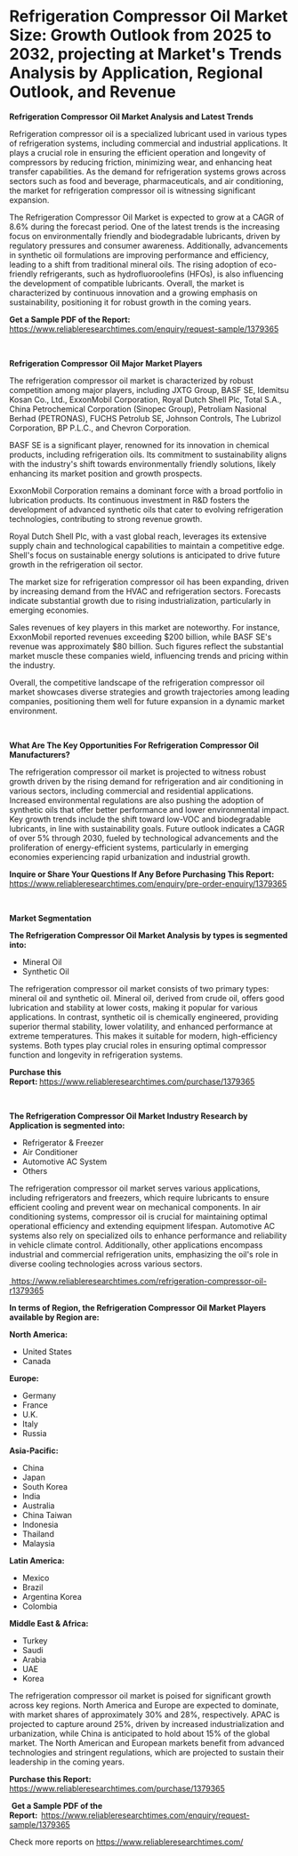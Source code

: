 <p><h1>Refrigeration Compressor Oil Market Size: Growth Outlook from 2025 to 2032, projecting at Market's Trends Analysis by Application, Regional Outlook, and Revenue</h1></p><p><strong>Refrigeration Compressor Oil Market Analysis and Latest Trends</strong></p>
<p><p>Refrigeration compressor oil is a specialized lubricant used in various types of refrigeration systems, including commercial and industrial applications. It plays a crucial role in ensuring the efficient operation and longevity of compressors by reducing friction, minimizing wear, and enhancing heat transfer capabilities. As the demand for refrigeration systems grows across sectors such as food and beverage, pharmaceuticals, and air conditioning, the market for refrigeration compressor oil is witnessing significant expansion.</p><p>The Refrigeration Compressor Oil Market is expected to grow at a CAGR of 8.6% during the forecast period. One of the latest trends is the increasing focus on environmentally friendly and biodegradable lubricants, driven by regulatory pressures and consumer awareness. Additionally, advancements in synthetic oil formulations are improving performance and efficiency, leading to a shift from traditional mineral oils. The rising adoption of eco-friendly refrigerants, such as hydrofluoroolefins (HFOs), is also influencing the development of compatible lubricants. Overall, the market is characterized by continuous innovation and a growing emphasis on sustainability, positioning it for robust growth in the coming years.</p></p>
<p><strong>Get a Sample PDF of the Report:&nbsp;</strong> <a href="https://www.reliableresearchtimes.com/enquiry/request-sample/1379365?utm_campaign=3227&utm_medium=2&utm_source=Github&utm_content=ia&utm_term=31032025&utm_id=refrigeration-compressor-oil">https://www.reliableresearchtimes.com/enquiry/request-sample/1379365</a></p>
<p>&nbsp;</p>
<p><strong>Refrigeration Compressor Oil Major Market Players</strong></p>
<p><p>The refrigeration compressor oil market is characterized by robust competition among major players, including JXTG Group, BASF SE, Idemitsu Kosan Co., Ltd., ExxonMobil Corporation, Royal Dutch Shell Plc, Total S.A., China Petrochemical Corporation (Sinopec Group), Petroliam Nasional Berhad (PETRONAS), FUCHS Petrolub SE, Johnson Controls, The Lubrizol Corporation, BP P.L.C., and Chevron Corporation. </p><p>BASF SE is a significant player, renowned for its innovation in chemical products, including refrigeration oils. Its commitment to sustainability aligns with the industry's shift towards environmentally friendly solutions, likely enhancing its market position and growth prospects.</p><p>ExxonMobil Corporation remains a dominant force with a broad portfolio in lubrication products. Its continuous investment in R&D fosters the development of advanced synthetic oils that cater to evolving refrigeration technologies, contributing to strong revenue growth.</p><p>Royal Dutch Shell Plc, with a vast global reach, leverages its extensive supply chain and technological capabilities to maintain a competitive edge. Shell's focus on sustainable energy solutions is anticipated to drive future growth in the refrigeration oil sector.</p><p>The market size for refrigeration compressor oil has been expanding, driven by increasing demand from the HVAC and refrigeration sectors. Forecasts indicate substantial growth due to rising industrialization, particularly in emerging economies.</p><p>Sales revenues of key players in this market are noteworthy. For instance, ExxonMobil reported revenues exceeding $200 billion, while BASF SE's revenue was approximately $80 billion. Such figures reflect the substantial market muscle these companies wield, influencing trends and pricing within the industry.</p><p>Overall, the competitive landscape of the refrigeration compressor oil market showcases diverse strategies and growth trajectories among leading companies, positioning them well for future expansion in a dynamic market environment.</p></p>
<p>&nbsp;</p>
<p><strong>What Are The Key Opportunities For Refrigeration Compressor Oil Manufacturers?</strong></p>
<p><p>The refrigeration compressor oil market is projected to witness robust growth driven by the rising demand for refrigeration and air conditioning in various sectors, including commercial and residential applications. Increased environmental regulations are also pushing the adoption of synthetic oils that offer better performance and lower environmental impact. Key growth trends include the shift toward low-VOC and biodegradable lubricants, in line with sustainability goals. Future outlook indicates a CAGR of over 5% through 2030, fueled by technological advancements and the proliferation of energy-efficient systems, particularly in emerging economies experiencing rapid urbanization and industrial growth.</p></p>
<p><strong>Inquire or Share Your Questions If Any Before Purchasing This Report:</strong> <a href="https://www.reliableresearchtimes.com/enquiry/pre-order-enquiry/1379365?utm_campaign=3227&utm_medium=2&utm_source=Github&utm_content=ia&utm_term=31032025&utm_id=refrigeration-compressor-oil">https://www.reliableresearchtimes.com/enquiry/pre-order-enquiry/1379365</a></p>
<p>&nbsp;</p>
<p><strong>Market Segmentation</strong></p>
<p><strong>The Refrigeration Compressor Oil Market Analysis by types is segmented into:</strong></p>
<p><ul><li>Mineral Oil</li><li>Synthetic Oil</li></ul></p>
<p><p>The refrigeration compressor oil market consists of two primary types: mineral oil and synthetic oil. Mineral oil, derived from crude oil, offers good lubrication and stability at lower costs, making it popular for various applications. In contrast, synthetic oil is chemically engineered, providing superior thermal stability, lower volatility, and enhanced performance at extreme temperatures. This makes it suitable for modern, high-efficiency systems. Both types play crucial roles in ensuring optimal compressor function and longevity in refrigeration systems.</p></p>
<p><strong>Purchase this Report:&nbsp;</strong><a href="https://www.reliableresearchtimes.com/purchase/1379365?utm_campaign=3227&utm_medium=2&utm_source=Github&utm_content=ia&utm_term=31032025&utm_id=refrigeration-compressor-oil">https://www.reliableresearchtimes.com/purchase/1379365</a></p>
<p>&nbsp;</p>
<p><strong>The Refrigeration Compressor Oil Market Industry Research by Application is segmented into:</strong></p>
<p><ul><li>Refrigerator & Freezer</li><li>Air Conditioner</li><li>Automotive AC System</li><li>Others</li></ul></p>
<p><p>The refrigeration compressor oil market serves various applications, including refrigerators and freezers, which require lubricants to ensure efficient cooling and prevent wear on mechanical components. In air conditioning systems, compressor oil is crucial for maintaining optimal operational efficiency and extending equipment lifespan. Automotive AC systems also rely on specialized oils to enhance performance and reliability in vehicle climate control. Additionally, other applications encompass industrial and commercial refrigeration units, emphasizing the oil's role in diverse cooling technologies across various sectors.</p></p>
<p><a href="https://www.reliableresearchtimes.com/refrigeration-compressor-oil-r1379365?utm_campaign=3227&utm_medium=2&utm_source=Github&utm_content=ia&utm_term=31032025&utm_id=refrigeration-compressor-oil">&nbsp;https://www.reliableresearchtimes.com/refrigeration-compressor-oil-r1379365</a></p>
<p><strong>In terms of Region, the Refrigeration Compressor Oil Market Players available by Region are:</strong></p>
<p>
    <p> <strong> North America: </strong>
        <ul>
            <li>United States</li>
            <li>Canada</li>
        </ul>
        </p> 
    <p> <strong> Europe: </strong>
        <ul>
            <li>Germany</li>
            <li>France</li>
            <li>U.K.</li>
            <li>Italy</li>
            <li>Russia</li>
        </ul>
        </p> 
    <p> <strong> Asia-Pacific: </strong>
        <ul>
            <li>China</li>
            <li>Japan</li>
            <li>South Korea</li>
            <li>India</li>
            <li>Australia</li>
            <li>China Taiwan</li>
            <li>Indonesia</li>
            <li>Thailand</li>
            <li>Malaysia</li>
        </ul>
        </p> 
    <p> <strong> Latin America: </strong>
        <ul>
            <li>Mexico</li>
            <li>Brazil</li>
            <li>Argentina Korea</li>
            <li>Colombia</li>
        </ul>
        </p> 
    <p> <strong> Middle East & Africa: </strong>
        <ul>
            <li>Turkey</li>
            <li>Saudi</li>
            <li>Arabia</li>
            <li>UAE</li>
            <li>Korea</li>
        </ul>
    </p>
    </p>
<p><p>The refrigeration compressor oil market is poised for significant growth across key regions. North America and Europe are expected to dominate, with market shares of approximately 30% and 28%, respectively. APAC is projected to capture around 25%, driven by increased industrialization and urbanization, while China is anticipated to hold about 15% of the global market. The North American and European markets benefit from advanced technologies and stringent regulations, which are projected to sustain their leadership in the coming years.</p></p>
<p><strong>Purchase this Report: </strong><a href="https://www.reliableresearchtimes.com/purchase/1379365?utm_campaign=3227&utm_medium=2&utm_source=Github&utm_content=ia&utm_term=31032025&utm_id=refrigeration-compressor-oil">https://www.reliableresearchtimes.com/purchase/1379365</a></p>
<p>&nbsp;<strong>Get a Sample PDF of the Report:&nbsp;&nbsp;</strong><a href="https://www.reliableresearchtimes.com/enquiry/request-sample/1379365?utm_campaign=3227&utm_medium=2&utm_source=Github&utm_content=ia&utm_term=31032025&utm_id=refrigeration-compressor-oil">https://www.reliableresearchtimes.com/enquiry/request-sample/1379365</a></p>
<p><strong></strong></p>
<p>Check more reports on <a href="https://www.reliableresearchtimes.com/?utm_campaign=3227&utm_medium=2&utm_source=Github&utm_content=ia&utm_term=31032025&utm_id=refrigeration-compressor-oil">https://www.reliableresearchtimes.com/</a></p>